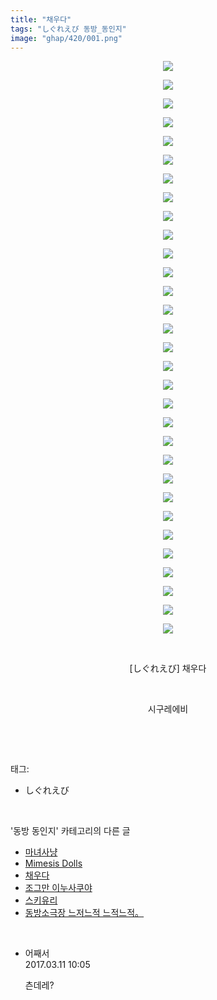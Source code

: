 ```yaml
---
title: "채우다"
tags: "しぐれえび 동방_동인지"
image: "ghap/420/001.png"
---
```

<div class="article">
<p style="text-align: center; clear: none; float: none;"><img src="{{ site.nasurl }}/ghap/420/001.png"/></p>
<p style="text-align: center; clear: none; float: none;"><img src="{{ site.nasurl }}/ghap/420/002.png"/></p>
<p style="text-align: center; clear: none; float: none;"><img src="{{ site.nasurl }}/ghap/420/003.png"/></p>
<p style="text-align: center; clear: none; float: none;"><img src="{{ site.nasurl }}/ghap/420/004.png"/></p>
<p style="text-align: center; clear: none; float: none;"><img src="{{ site.nasurl }}/ghap/420/005.png"/></p>
<p style="text-align: center; clear: none; float: none;"><img src="{{ site.nasurl }}/ghap/420/006.png"/></p>
<p style="text-align: center; clear: none; float: none;"><img src="{{ site.nasurl }}/ghap/420/007.png"/></p>
<p style="text-align: center; clear: none; float: none;"><img src="{{ site.nasurl }}/ghap/420/008.png"/></p>
<p style="text-align: center; clear: none; float: none;"><img src="{{ site.nasurl }}/ghap/420/009.png"/></p>
<p style="text-align: center; clear: none; float: none;"><img src="{{ site.nasurl }}/ghap/420/010.png"/></p>
<p style="text-align: center; clear: none; float: none;"><img src="{{ site.nasurl }}/ghap/420/011.png"/></p>
<p style="text-align: center; clear: none; float: none;"><img src="{{ site.nasurl }}/ghap/420/012.png"/></p>
<p style="text-align: center; clear: none; float: none;"><img src="{{ site.nasurl }}/ghap/420/013.png"/></p>
<p style="text-align: center; clear: none; float: none;"><img src="{{ site.nasurl }}/ghap/420/014.png"/></p>
<p style="text-align: center; clear: none; float: none;"><img src="{{ site.nasurl }}/ghap/420/015.png"/></p>
<p style="text-align: center; clear: none; float: none;"><img src="{{ site.nasurl }}/ghap/420/016.png"/></p>
<p style="text-align: center; clear: none; float: none;"><img src="{{ site.nasurl }}/ghap/420/017.png"/></p>
<p style="text-align: center; clear: none; float: none;"><img src="{{ site.nasurl }}/ghap/420/018.png"/></p>
<p style="text-align: center; clear: none; float: none;"><img src="{{ site.nasurl }}/ghap/420/019.png"/></p>
<p style="text-align: center; clear: none; float: none;"><img src="{{ site.nasurl }}/ghap/420/020.png"/></p>
<p style="text-align: center; clear: none; float: none;"><img src="{{ site.nasurl }}/ghap/420/021.png"/></p>
<p style="text-align: center; clear: none; float: none;"><img src="{{ site.nasurl }}/ghap/420/022.png"/></p>
<p style="text-align: center; clear: none; float: none;"><img src="{{ site.nasurl }}/ghap/420/023.png"/></p>
<p style="text-align: center; clear: none; float: none;"><img src="{{ site.nasurl }}/ghap/420/024.png"/></p>
<p style="text-align: center; clear: none; float: none;"><img src="{{ site.nasurl }}/ghap/420/025.png"/></p>
<p style="text-align: center; clear: none; float: none;"><img src="{{ site.nasurl }}/ghap/420/026.png"/></p>
<p style="text-align: center; clear: none; float: none;"><img src="{{ site.nasurl }}/ghap/420/027.png"/></p>
<p style="text-align: center; clear: none; float: none;"><img src="{{ site.nasurl }}/ghap/420/028.png"/></p>
<p style="text-align: center; clear: none; float: none;"><img src="{{ site.nasurl }}/ghap/420/029.png"/></p>
<p style="text-align: center; clear: none; float: none;"><img src="{{ site.nasurl }}/ghap/420/030.png"/></p>
<p style="text-align: center; clear: none; float: none;"><img src="{{ site.nasurl }}/ghap/420/031.png"/></p>
<p style="text-align: center; clear: none; float: none;"><br/></p>
<p style="text-align: center; clear: none; float: none;">[しぐれえび] 채우다</p>
<p style="text-align: center; clear: none; float: none;"><br/></p>
<p style="text-align: center; clear: none; float: none;">시구레에비</p>
<p><br/></p>
</div><br/>
<div class="tagTrail">
<p>태그: </p>
<ul>
<li>しぐれえび</li>
</ul>
</div><br/>
<div class="another">
<p>'동방 동인지' 카테고리의 다른 글</p>
<ul>
<li><a href="/2016-06-21-ghap_422">마녀사냥</a></li>
<li><a href="/2016-06-21-ghap_421">Mimesis Dolls</a></li>
<li><a href="/2016-06-21-ghap_420">채우다</a></li>
<li><a href="/2016-06-21-ghap_418">조그만 이누사쿠야</a></li>
<li><a href="/2016-06-21-ghap_417">스키유리</a></li>
<li><a href="/2016-06-21-ghap_416">동방소극장 느저느적 느적느적。</a></li>
</ul>
</div><br/>
<div class="cb_module cb_fluid">
<div class="cb_wrt cb_profile">
<div class="comment">
<ul>
<li class="cb_thumb_off" id="comment14936494">
<div class="cb_comment_area">
<div class="cb_info_area">
<div class="cb_section">
<span class="cb_nick_name">어째서</span>
</div>
<div class="cb_section">
<span class="cb_date">2017.03.11 10:05 </span>
</div>
</div>
<div class="cb_dsc_comment">
<p class="cb_dsc">
											츤데레?
										</p>
</div>
</div></li>
</ul>
</div>
</div><!-- commentList close -->
</div><br/>
